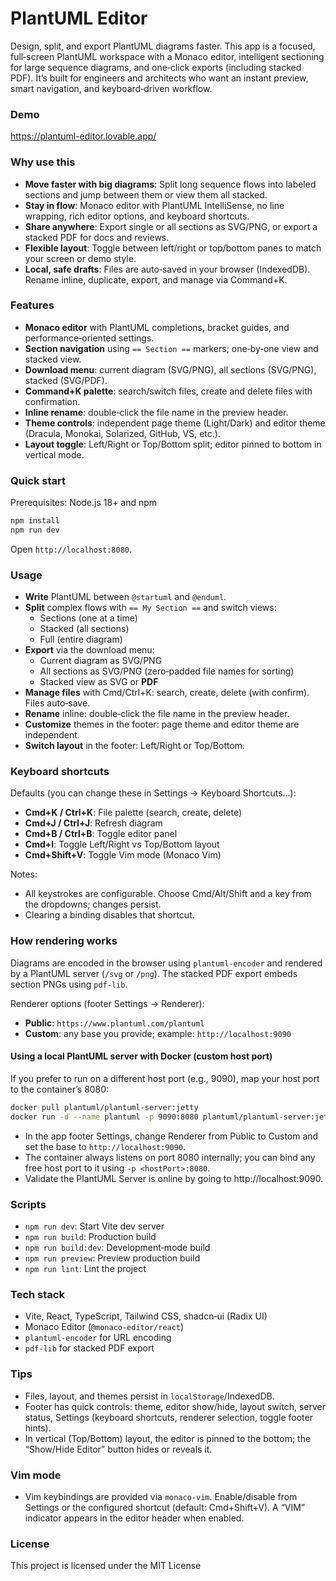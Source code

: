 # PlantUML Editor

Design, split, and export PlantUML diagrams faster. This app is a focused, full‑screen PlantUML workspace with a Monaco editor, intelligent sectioning for large sequence diagrams, and one‑click exports (including stacked PDF). It’s built for engineers and architects who want an instant preview, smart navigation, and keyboard‑driven workflow.

### Demo
https://plantuml-editor.lovable.app/

### Why use this

- **Move faster with big diagrams**: Split long sequence flows into labeled sections and jump between them or view them all stacked.
- **Stay in flow**: Monaco editor with PlantUML IntelliSense, no line wrapping, rich editor options, and keyboard shortcuts.
- **Share anywhere**: Export single or all sections as SVG/PNG, or export a stacked PDF for docs and reviews.
- **Flexible layout**: Toggle between left/right or top/bottom panes to match your screen or demo style.
- **Local, safe drafts**: Files are auto‑saved in your browser (IndexedDB). Rename inline, duplicate, export, and manage via Command+K.

### Features

- **Monaco editor** with PlantUML completions, bracket guides, and performance‑oriented settings.
- **Section navigation** using `== Section ==` markers; one‑by‑one view and stacked view.
- **Download menu**: current diagram (SVG/PNG), all sections (SVG/PNG), stacked (SVG/PDF).
- **Command+K palette**: search/switch files, create and delete files with confirmation.
- **Inline rename**: double‑click the file name in the preview header.
- **Theme controls**: independent page theme (Light/Dark) and editor theme (Dracula, Monokai, Solarized, GitHub, VS, etc.).
- **Layout toggle**: Left/Right or Top/Bottom split; editor pinned to bottom in vertical mode.

### Quick start

Prerequisites: Node.js 18+ and npm

```bash
npm install
npm run dev
```

Open `http://localhost:8080`.

### Usage

- **Write** PlantUML between `@startuml` and `@enduml`.
- **Split** complex flows with `== My Section ==` and switch views:
  - Sections (one at a time)
  - Stacked (all sections)
  - Full (entire diagram)
- **Export** via the download menu:
  - Current diagram as SVG/PNG
  - All sections as SVG/PNG (zero‑padded file names for sorting)
  - Stacked view as SVG or **PDF**
- **Manage files** with Cmd/Ctrl+K: search, create, delete (with confirm). Files auto‑save.
- **Rename** inline: double‑click the file name in the preview header.
- **Customize** themes in the footer: page theme and editor theme are independent.
- **Switch layout** in the footer: Left/Right or Top/Bottom.

### Keyboard shortcuts

Defaults (you can change these in Settings → Keyboard Shortcuts…):

- **Cmd+K / Ctrl+K**: File palette (search, create, delete)
- **Cmd+J / Ctrl+J**: Refresh diagram
- **Cmd+B / Ctrl+B**: Toggle editor panel
- **Cmd+I**: Toggle Left/Right vs Top/Bottom layout
- **Cmd+Shift+V**: Toggle Vim mode (Monaco Vim)

Notes:
- All keystrokes are configurable. Choose Cmd/Alt/Shift and a key from the dropdowns; changes persist.
- Clearing a binding disables that shortcut.

### How rendering works

Diagrams are encoded in the browser using `plantuml-encoder` and rendered by a PlantUML server (`/svg` or `/png`). The stacked PDF export embeds section PNGs using `pdf-lib`.

Renderer options (footer Settings → Renderer):
- **Public**: `https://www.plantuml.com/plantuml`
- **Custom**: any base you provide; example: `http://localhost:9090`

#### Using a local PlantUML server with Docker (custom host port)

If you prefer to run on a different host port (e.g., 9090), map your host port to the container’s 8080:

```bash
docker pull plantuml/plantuml-server:jetty
docker run -d --name plantuml -p 9090:8080 plantuml/plantuml-server:jetty
```

- In the app footer Settings, change Renderer from Public to Custom and set the base to `http://localhost:9090`.
- The container always listens on port 8080 internally; you can bind any free host port to it using `-p <hostPort>:8080`.
- Validate the PlantUML Server is online by going to http://localhost:9090.

### Scripts

- `npm run dev`: Start Vite dev server
- `npm run build`: Production build
- `npm run build:dev`: Development‑mode build
- `npm run preview`: Preview production build
- `npm run lint`: Lint the project

### Tech stack

- Vite, React, TypeScript, Tailwind CSS, shadcn‑ui (Radix UI)
- Monaco Editor (`@monaco-editor/react`)
- `plantuml-encoder` for URL encoding
- `pdf-lib` for stacked PDF export

### Tips

- Files, layout, and themes persist in `localStorage`/IndexedDB.
- Footer has quick controls: theme, editor show/hide, layout switch, server status, Settings (keyboard shortcuts, renderer selection, toggle footer hints).
- In vertical (Top/Bottom) layout, the editor is pinned to the bottom; the “Show/Hide Editor” button hides or reveals it.

### Vim mode

- Vim keybindings are provided via `monaco-vim`. Enable/disable from Settings or the configured shortcut (default: Cmd+Shift+V). A “VIM” indicator appears in the editor header when enabled.

### License

This project is licensed under the MIT License